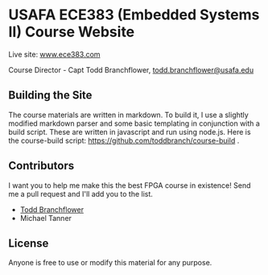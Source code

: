 # USAFA ECE383 (Embedded Systems II) Course Website

Live site: www.ece383.com

Course Director - Capt Todd Branchflower, todd.branchflower@usafa.edu

## Building the Site

The course materials are written in markdown.  To build it, I use a slightly modified markdown parser and some basic templating in conjunction with a build script.  These are written in javascript and run using node.js.  Here is the course-build script: https://github.com/toddbranch/course-build .

## Contributors

I want you to help me make this the best FPGA course in existence!  Send me a pull request and I'll add you to the list.

- [Todd Branchflower](https://github.com/toddbranch)
- Michael Tanner

## License

Anyone is free to use or modify this material for any purpose.
